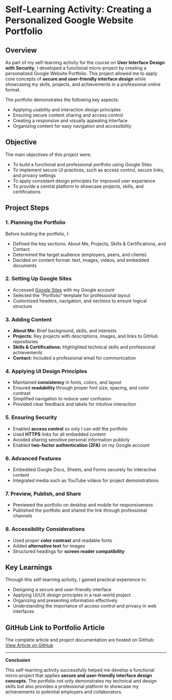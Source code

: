 # Self-Learning Activity: Creating a Personalized Google Website Portfolio

## Overview

As part of my self-learning activity for the course on **User Interface Design with Security**, I developed a functional micro-project by creating a personalized Google Website Portfolio. This project allowed me to apply core concepts of **secure and user-friendly interface design** while showcasing my skills, projects, and achievements in a professional online format.

The portfolio demonstrates the following key aspects:

- Applying usability and interaction design principles  
- Ensuring secure content sharing and access control  
- Creating a responsive and visually appealing interface  
- Organizing content for easy navigation and accessibility  

## Objective

The main objectives of this project were:

- To build a functional and professional portfolio using Google Sites  
- To implement secure UI practices, such as access control, secure links, and privacy settings  
- To apply consistent design principles for improved user experience  
- To provide a central platform to showcase projects, skills, and certifications  

## Project Steps

### 1. Planning the Portfolio

Before building the portfolio, I:

- Defined the key sections: About Me, Projects, Skills & Certifications, and Contact  
- Determined the target audience (employers, peers, and clients)  
- Decided on content format: text, images, videos, and embedded documents  

### 2. Setting Up Google Sites

- Accessed [Google Sites](https://sites.google.com/) with my Google account  
- Selected the “Portfolio” template for professional layout  
- Customized headers, navigation, and sections to ensure logical structure  

### 3. Adding Content

- **About Me:** Brief background, skills, and interests  
- **Projects:** Key projects with descriptions, images, and links to GitHub repositories  
- **Skills & Certifications:** Highlighted technical skills and professional achievements  
- **Contact:** Included a professional email for communication  

### 4. Applying UI Design Principles

- Maintained **consistency** in fonts, colors, and layout  
- Ensured **readability** through proper font size, spacing, and color contrast  
- Simplified navigation to reduce user confusion  
- Provided clear feedback and labels for intuitive interaction  

### 5. Ensuring Security

- Enabled **access control** so only I can edit the portfolio  
- Used **HTTPS** links for all embedded content  
- Avoided sharing sensitive personal information publicly  
- Enabled **two-factor authentication (2FA)** on my Google account  

### 6. Advanced Features

- Embedded Google Docs, Sheets, and Forms securely for interactive content  
- Integrated media such as YouTube videos for project demonstrations  

### 7. Preview, Publish, and Share

- Previewed the portfolio on desktop and mobile for responsiveness  
- Published the portfolio and shared the link through professional channels  

### 8. Accessibility Considerations

- Used proper **color contrast** and readable fonts  
- Added **alternative text** for images  
- Structured headings for **screen reader compatibility**  

## Key Learnings

Through this self-learning activity, I gained practical experience in:

- Designing a secure and user-friendly interface  
- Applying UI/UX design principles in a real-world project  
- Organizing and presenting information effectively  
- Understanding the importance of access control and privacy in web interfaces  

## GitHub Link to Portfolio Article

The complete article and project documentation are hosted on GitHub:  
[View Article on GitHub](YOUR_GITHUB_REPO_LINK_HERE)

---

**Conclusion**

This self-learning activity successfully helped me develop a functional micro-project that applies **secure and user-friendly interface design concepts**. The portfolio not only demonstrates my technical and design skills but also provides a professional platform to showcase my achievements to potential employers and collaborators.
